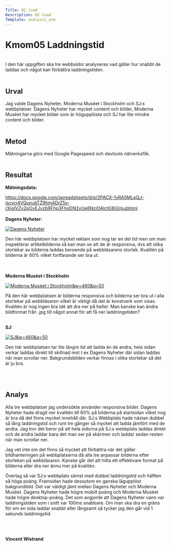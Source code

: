 ```yaml
---
Title: 02_load
Description: 02-load
Template: analysis_one
---
```


# Kmom05 Laddningstid
<br>
I den här uppgiften ska tre webbsidor analyseras vad gäller hur snabbt de laddas och något kan förbättra laddningstiden.<br><br>

Urval
-----------------------

Jag valde Dagens Nyheter, Moderna Muséet i Stockholm och SJ:s webbplatser.
Dagens Nyheter har mycket content och bilder, Moderna Muséet har mycket bilder som är högupplösta och SJ har lite mindre content och bilder.<br><br>

Metod
-----------------------

Mätningarna görs med Google Pagespeed och devtools nätverksflik.<br><br>

Resultat
-----------------------
<b>Mätningsdata: </b><br>

https://docs.google.com/spreadsheets/d/e/2PACX-1vRA5MLeQJ-iscvci4VQunubTZ9hmADrZ5x-rXigIVZv2pOvEJyzb9Fhp3FhoDN2yUe6NzjOAlctG8GI/pubhtml
<br><br>
<b>Dagens Nyheter:</b>

<a href="%base_url%/image/DN.PNG" target="_self" aria-label="Dagens Nyheters webbplats">
    <picture>
        <source media="(min-width: 460px)" srcset="%base_url%/image/DN.PNG&w=770&q=50">
        <img src="%base_url%/image/DN.PNG&w=460&q=50" alt="Dagens Nyheter">
    </picture>
</a>

Den här webbplatsen har mycket reklam som nog tar en del tid men om man inspekterar artikelbilderna så kan man se att de är responsiva, dvs att olika storlekar av bilderna laddas beroende på webbläsarens storlek. Kvalitén på bilderna är 60% vilket fortfarande ser bra ut.
<br><br><br>

<b>Moderna Muséet i Stockholm</b>

<a href="%base_url%/image/moderna_museet.PNG" target="_self" aria-label="Moderna Muséets webbplats">
    <picture>
        <source media="(min-width: 460px)" srcset="%base_url%/image/moderna_museet.PNG&w=770&q=50">
        <img src="%base_url%/image/moderna_museet.PNG&w=787" alt="Moderna Muséet i Stockholm&w=460&q=50">
    </picture>
</a>

På den här webbplatsen är bilderna responsiva och bilderna ser bra ut i alla storlekar på webbläsaren vilket är viktigt då det är konstverk som visas. Kvalitén är nog ingen bra idé att dra ner på heller. Man kanske kan ändra bildformat från .jpg till något annat för att få ner laddningstiden?
<br><br>

<b>SJ:</b>

<a href="%base_url%/image/c.PNG" target="_self" aria-label="SJ:s webbplats">
    <picture>
        <source media="(min-width: 460px)" srcset="%base_url%/image/SJ.PNG&w=770&q=50">
        <img src="%base_url%/image/SJ.PNG&w=787" alt="SJ&w=460&q=50">
    </picture>
</a>

Den här webbplatsen tar lite längre tid att ladda än de andra, hela sidan verkar laddas direkt till skillnad mot t ex Dagens Nyheter där sidan laddas när man scrollar ner.
Bakgrundsbilden verkar finnas i olika storlekar så det är ju bra.

<br><br>

Analys
-----------------------

Alla tre webbplatser jag undersökte använder responsiva bilder. Dagens Nyheter hade dragit ner kvalitén till 60% på bilderna på startsidan vilket nog är bra då det finns mycket innehåll där. SJ:s Webbplats hade nästan dubbel så lång laddningstid och runt tre gånger så mycket att ladda jämfört med de andra. Jag tror det beror på att hela sidorna på SJ:s webbplats laddas direkt och de andra laddar bara det man ser på skärmen och laddar sedan resten när man scrollar ner.

Jag vet inte om det finns så mycket att förbättra när det gäller bildhanteringen på webbplatserna då alla tre anpassar bilderna efter storleken på webbläsaren. Kanske går det att hitta ett effektivare format på bilderna eller dra ner ännu mer på kvalitén.

Överlag så var SJ:s webbplats sämst med dubbel laddningstid och hälften så höga poäng. Framsidan hade dessutom en ganska lågupplöst bakgrundbild. Det var väldigt jämt mellan Dagens Nyheter och Moderna Muséet. Dagens Nyheter hade högre mobilt poäng och Moderna Muséet hade högre desktop-poäng. Det som avgjorde att Dagens Nyheter vann var laddningstiden som i snitt var 100ms snabbare. Om man ska dra en gräns för om en sida laddar snabbt eller långsamt så tycker jag den går vid 1 sekunds laddningstid.






<br><br>

<p class="name-sign"><b>Vincent Wistrand<b></p>
